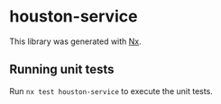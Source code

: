 # houston-service

This library was generated with [Nx](https://nx.dev).

## Running unit tests

Run `nx test houston-service` to execute the unit tests.
